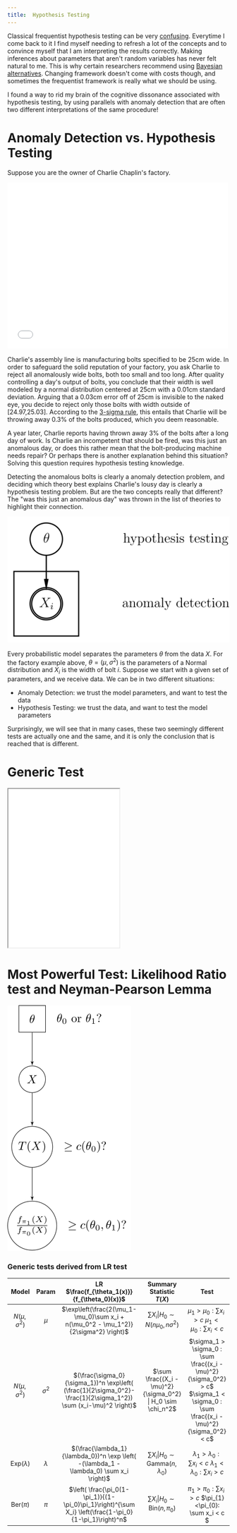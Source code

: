 ```yaml
---
title:  Hypothesis Testing
---
```


Classical frequentist hypothesis testing can be very [confusing](https://en.wikipedia.org/wiki/Statistical_hypothesis_testing#Cautions). Everytime I come back to it I find myself needing to refresh a lot of the concepts and to convince myself that I am interpreting the results correctly. Making inferences about parameters that aren't random variables has never felt natural to me. This is why certain researchers recommend using [Bayesian alternatives](https://encyclopediaofmath.org/wiki/The_significance_test_controversy_and_the_bayesian_alternative). Changing framework doesn't come with costs though, and sometimes the frequentist framework is really what we should be using.

I found a way to rid my brain of the cognitive dissonance associated with hypothesis testing, by using parallels with anomaly detection that are often two different interpretations of the same procedure!

# Anomaly Detection vs. Hypothesis Testing

Suppose you are the owner of Charlie Chaplin's factory.
<iframe src="/assets/videos/charlie-chaplin-factory.gif" width="500" height="376" frameBorder="0" class="giphy-embed" allowFullScreen></iframe>

Charlie's assembly line is manufacturing bolts specified to be 25cm wide. In order to safeguard the solid reputation of your factory, you ask Charlie to reject all anomalously wide bolts, both too small and too long. After quality controlling a day's output of bolts, you conclude that their width is well modeled by a normal distribution centered at 25cm with a 0.01cm standard deviation. Arguing that a 0.03cm error off of 25cm is invisible to the naked eye, you decide to reject only those bolts with width outside of [24.97,25.03]. According to the [3-sigma rule](https://en.wikipedia.org/wiki/68%E2%80%9395%E2%80%9399.7_rule), this entails that Charlie will be throwing away 0.3% of the bolts produced, which you deem reasonable.

A year later, Charlie reports having thrown away 3% of the bolts after a long day of work. Is Charlie an incompetent that should be fired, was this just an anomalous day, or does this rather mean that the bolt-producing machine needs repair? Or perhaps there is another explanation behind this situation? Solving this question requires hypothesis testing knowledge.

Detecting the anomalous bolts is clearly a anomaly detection problem, and deciding which theory best explains Charlie's lousy day is clearly a hypothesis testing problem. But are the two concepts really that different? The "was this just an anomalous day" was thrown in the list of theories to highlight their connection.

![pi-x-pgm](/assets/hypothesis-testing/pi-x-pgm.svg)

Every probabilistic model separates the parameters $\theta$ from the data $X$. For the factory example above, $\theta=(\mu,\sigma^2)$ is the parameters of a Normal distribution and $X_i$ is the width of bolt $i$. Suppose we start with a given set of parameters, and we receive data. We can be in two different situations:
- Anomaly Detection: we trust the model parameters, and want to test the data
- Hypothesis Testing: we trust the data, and want to test the model parameters

Surprisingly, we will see that in many cases, these two seemingly different tests are actually one and the same, and it is only the conclusion that is reached that is different.

# Generic Test

<iframe src="/assets/hypothesis-testing/normal_mu_hyptest.html" width="50%" height="360px"></iframe>

# Most Powerful Test: Likelihood Ratio test and Neyman-Pearson Lemma

![likelihood-ratio-diagram](/assets/hypothesis-testing/likelihood-ratio-pgm.svg)

### Generic tests derived from LR test

|Model | Param | LR $\frac{f_{\theta_1(x)}}{f_{\theta_0}(x)}$ | Summary Statistic $T(X)$ | Test|
|:----:|:-----:|:-----------------------------------------:|:-----------------:|:---:|
|$N(\mu, \sigma^2)$ | $\mu$ | $\exp\left(\frac{2(\mu_1-\mu_0)\sum x_i + n(\mu_0^2 - \mu_1^2)}{2\sigma^2} \right)$ | $\sum X_i \| H_0 \sim N(n\mu_0, n\sigma^2)$ | $\mu_1 > \mu_0: \sum x_i > c$ $\mu_1 < \mu_0 : \sum x_i < c$|
|$N(\mu, \sigma^2)$ | $\sigma^2$ | $(\frac{\sigma_0}{\sigma_1})^n \exp\left( (\frac{1}{2\sigma_0^2}-\frac{1}{2\sigma_1^2}) \sum (x_i-\mu)^2 \right)$ | $\sum \frac{(X_i - \mu)^2}{\sigma_0^2} \| H_0 \sim \chi_n^2$ | $\sigma_1 > \sigma_0 : \sum \frac{(x_i - \mu)^2}{\sigma_0^2} > c$ $\sigma_1 < \sigma_0 : \sum \frac{(x_i - \mu)^2}{\sigma_0^2} < c$ 
| Exp($\lambda$) | $\lambda$ | $(\frac{\lambda_1}{\lambda_0})^n \exp \left( -(\lambda_1 - \lambda_0) \sum x_i \right)$ | $\sum X_i \| H_0 \sim \text{Gamma}(n, \lambda_0)$ | $\lambda_1 > \lambda_0 : \sum x_i < c$ $\lambda_1 < \lambda_0 : \sum x_i > c$
| Ber($\pi$) | $\pi$ | $\left( \frac{\pi_0(1-\pi_1)}{(1-\pi_0)\pi_1}\right)^{\sum X_i} \left(\frac{1-\pi_0}{1-\pi_1}\right)^n$ | $\sum X_i \| H_0 \sim \text{Bin}(n,\pi_0)$ | $\pi_{1}>\pi_{0}: \sum x_i > c$ $\pi_{1}<\pi_{0}: \sum x_i < c $


